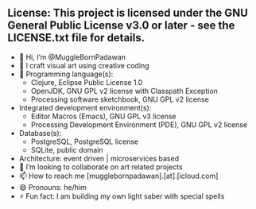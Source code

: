 ## License: This project is licensed under the GNU General Public License v3.0 or later - see the LICENSE.txt file for details.

- 👋 Hi, I’m @MuggleBornPadawan
- 👀 I craft visual art using creative coding
- 🌱 Programming language(s):
  - Clojure, Eclipse Public License 1.0
  - OpenJDK, GNU GPL v2 license with Classpath Exception 
  - Processing software sketchbook, GNU GPL v2 license
- Integrated development environment(s):
  - Editor Macros (Emacs), GNU GPL v3 license
  - Processing Development Environment (PDE), GNU GPL v2 license 
- Database(s):
  - PostgreSQL, PostgreSQL license 
  - SQLite, public domain
- Architecture: event driven | microservices based
- 💞️ I’m looking to collaborate on art related projects
- 📫 How to reach me [mugglebornpadawan].[at].[icloud.com]
- 😄 Pronouns: he/him
- ⚡ Fun fact: I am building my own light saber with special spells

<eof> 